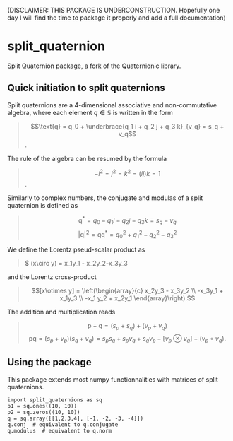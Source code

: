 (DISCLAIMER: THIS PACKAGE IS UNDERCONSTRUCTION. Hopefully one day I will find the time to package it properly and add a full documentation)

# split_quaternion
Split Quaternion package, a fork of the Quaternionic library.

## Quick initiation to split quaternions
Split quaternions are a 4-dimensional associative and non-commutative algebra, where each element $q\in\mathbb{S}$ is written in the form
 > $$\text{q} = q_0 + \underbrace{q_1 i + q_2 j + q_3 k}_{v_q} = s_q + v_q$$.

The rule of the algebra can be resumed by the formula
> $$-i^2 = j^2 = k^2 = (ij)k = 1 $$.

Similarly to complex numbers, the conjugate and modulas of a split quaternion is defined as 
> $$\text{q}^\ast = q_0 - q_1 i - q_2 j - q_3 k = s_q - v_q$$
> $$|\text{q}|^2 = \text{q}\text{q}^\ast = q_0^2 + q_1^2 - q_2^2 - q_3^2 $$

We define the Lorentz pseud-scalar product as 
> $ (x\circ y) = x_1y_1 - x_2y_2-x_3y_3

and the Lorentz cross-product
> $$[x\otimes y] = \left(\begin{array}{c} x_2y_3 - x_3y_2 \\
> -x_3y_1 + x_1y_3 \\
> -x_1 y_2 + x_2y_1
\end{array}\right).$$

The addition and multiplication reads
> $$\text{p}+\text{q} = (s_p + s_q) + (v_p + v_q)$$
> $$\text{pq} = (s_p + v_p)(s_q + v_q) = s_p s_q + s_p v_q + s_q v_p - [v_p\otimes v_q] -  (v_p\circ v_q).$$

## Using the package
This package extends most numpy functionnalities with matrices of split quaternions.

```
import split_quaternions as sq
p1 = sq.ones((10, 10))
p2 = sq.zeros((10, 10))
q = sq.array([[1,2,3,4], [-1, -2, -3, -4]])
q.conj  # equivalent to q.conjugate
q.modulus  # equivalent to q.norm
```
